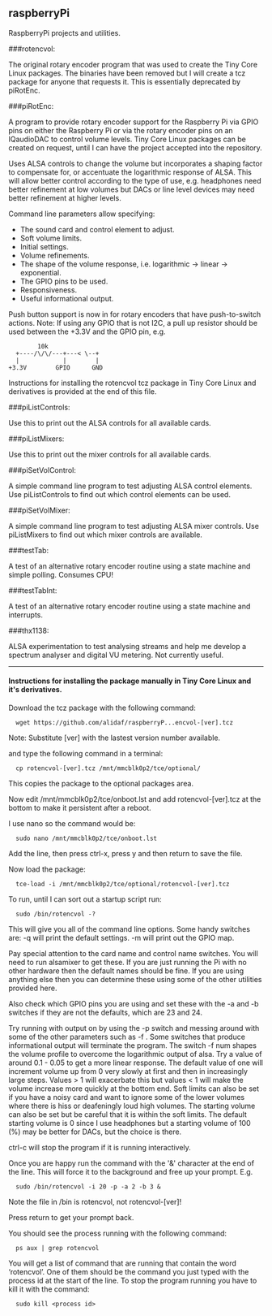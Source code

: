 ## raspberryPi
RaspberryPi projects and utilities.

###rotencvol:

The original rotary encoder program that was used to create the Tiny Core Linux packages. The binaries have been removed but I will create a tcz package for anyone that requests it. This is essentially deprecated by piRotEnc.

###piRotEnc:

A program to provide rotary encoder support for the Raspberry Pi via GPIO pins on either the Raspberry Pi or via the rotary encoder pins on an IQaudioDAC to control volume levels. Tiny Core Linux packages can be created on request, until I can have the project accepted into the repository.

Uses ALSA controls to change the volume but incorporates a shaping factor to compensate for, or accentuate the logarithmic response of ALSA. This will allow better control according to the type of use, e.g. headphones need better refinement at low volumes but DACs or line level devices may need better refinement at higher levels.

Command line parameters allow specifying:

* The sound card and control element to adjust.
* Soft volume limits.
* Initial settings.
* Volume refinements.
* The shape of the volume response, i.e. logarithmic -> linear -> exponential.
* The GPIO pins to be used.
* Responsiveness.
* Useful informational output.

Push button support is now in for rotary encoders that have push-to-switch actions.
Note: If using any GPIO that is not I2C, a pull up resistor should be used between the +3.3V and the GPIO pin, e.g.

            10k
      +----/\/\/---+---< \--+
      |            |        |
    +3.3V        GPIO      GND

Instructions for installing the rotencvol tcz package in Tiny Core Linux and derivatives is provided at the end of this file.

###piListControls:

Use this to print out the ALSA controls for all available cards.

###piListMixers:

Use this to print out the mixer controls for all available cards.

###piSetVolControl:

A simple command line program to test adjusting ALSA control elements. Use piListControls to find out which control elements can be used.

###piSetVolMixer:

A simple command line program to test adjusting ALSA mixer controls. Use piListMixers to find out which mixer controls are available.

###testTab:

A test of an alternative rotary encoder routine using a state machine and simple polling. 
Consumes CPU!

###testTabInt:

A test of an alternative rotary encoder routine using a state machine and interrupts. 

###thx1138:

ALSA experimentation to test analysing streams and help me develop a spectrum analyser and digital VU metering. Not currently useful.

---
#### Instructions for installing the package manually in Tiny Core Linux and it's derivatives.

Download the tcz package with the following command:

      wget https://github.com/alidaf/raspberryP...encvol-[ver].tcz

 Note: Substitute [ver] with the lastest version number available.

and type the following command in a terminal:

      cp rotencvol-[ver].tcz /mnt/mmcblk0p2/tce/optional/

This copies the package to the optional packages area.

Now edit /mnt/mmcblk0p2/tce/onboot.lst and add rotencvol-[ver].tcz at the bottom to make it persistent after 
a reboot.

I use nano so the command would be:

      sudo nano /mnt/mmcblk0p2/tce/onboot.lst

Add the line, then press ctrl-x, press y and then return to save the file.

Now load the package:

      tce-load -i /mnt/mmcblk0p2/tce/optional/rotencvol-[ver].tcz

To run, until I can sort out a startup script run:

      sudo /bin/rotencvol -?

This will give you all of the command line options. Some handy switches are:
  -q will print the default settings. 
  -m will print out the GPIO map.

Pay special attention to the card name and control name switches. You will need to run alsamixer to get these. 
If you are just running the Pi with no other hardware then the default names should be fine. If you are using 
anything else then you can determine these using some of the other utilities provided here.

Also check which GPIO pins you are using and set these with the -a and -b switches if they are not the defaults, 
which are 23 and 24.

Try running with output on by using the -p switch and messing around with some of the other parameters such 
as -f <num>. Some switches that produce informational output will terminate the program. The switch -f num 
shapes the volume profile to overcome the logarithmic output of alsa. Try a value of around 0.1 - 0.05 to get a 
more linear response. The default value of one will increment volume up from 0 very slowly at first and then in 
increasingly large steps. Values > 1 will exacerbate this but values < 1 will make the volume increase more 
quickly at the bottom end. Soft limits can also be set if you have a noisy card and want to ignore some of the 
lower volumes where there is hiss or deafeningly loud high volumes. The starting volume can also be set but be 
careful that it is within the soft limits. The default starting volume is 0 since I use headphones but a starting 
volume of 100 (%) may be better for DACs, but the choice is there.

ctrl-c will stop the program if it is running interactively.

Once you are happy run the command with the '&' character at the end of the line. This will force it to the 
background and free up your prompt. E.g.

      sudo /bin/rotencvol -i 20 -p -a 2 -b 3 &
  Note the file in /bin is rotencvol, not rotencvol-[ver]!

Press return to get your prompt back.

You should see the process running with the following command:

      ps aux | grep rotencvol

You will get a list of command that are running that contain the word ‘rotencvol’. One of them should be the 
command you just typed with the process id at the start of the line. To stop the program running you have to kill 
it with the command:

      sudo kill <process id>
